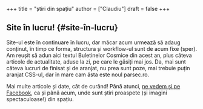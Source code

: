 +++
title = "știri din spațiu"
author = ["Claudiu"]
draft = false
+++

## Site în lucru! {#site-în-lucru}

Site-ul este în continuare în lucru, dar măcar acum urmează să adaug conținut, în timp ce forma, structura și workflow-ul sunt de acum fixe (sper). Am reușit să adun aici textul Buletinelor Cosmice din acest an, plus câteva articole de actualitate, aduse la zi, pe care le găsiți mai jos. Da, mai sunt câteva lucruri de finisat și de aranjat, nu prea sunt poze, mai trebuie puțin aranjat CSS-ul, dar în mare cam ăsta este noul parsec.ro.

Mai multe articole și date, cât de curând! Până atunci, [ne vedem și pe Facebook](https://www.facebook.com/parsec.ro), ca și până acum, unde sunt știri proaspete )și imagini spectaculoase!) din spațiu.